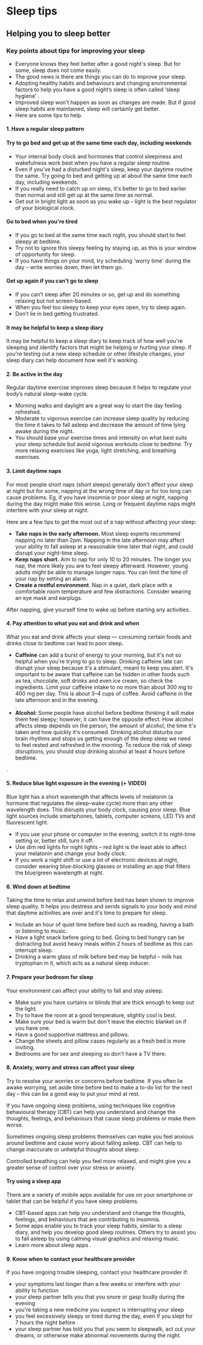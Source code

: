 # Sleep tips

## Helping you to sleep better

### Key points about tips for improving your sleep

- Everyone knows they feel better after a good night's sleep. But for some, sleep does not come easily.
- The good news is there are things you can do to improve your sleep.
- Adopting healthy habits and behaviours and changing environmental factors to help you have a good night’s sleep is often called 'sleep hygiene’ .
- Improved sleep won't happen as soon as changes are made. But if good sleep habits are maintained, sleep will certainly get better.
- Here are some tips to help.

#### 1\. Have a regular sleep pattern

#### Try to go bed and get up at the same time each day, including weekends

- Your internal body clock and hormones that control sleepiness and wakefulness work best when you have a regular sleep routine.
- Even if you've had a disturbed night's sleep, keep your daytime routine the same. Try going to bed and getting up at about the same time each day, including weekends.
- If you really need to catch up on sleep, it's better to go to bed earlier than normal and still get up at the same time as normal.
- Get out in bright light as soon as you wake up – light is the best regulator of your biological clock.

#### Go to bed when you're tired

- If you go to bed at the same time each night, you should start to feel sleepy at bedtime.
- Try not to ignore this sleepy feeling by staying up, as this is your window of opportunity for sleep.
- If you have things on your mind, try scheduling 'worry time' during the day – write worries down, then let them go.

#### Get up again if you can't go to sleep

- If you can’t sleep after 20 minutes or so, get up and do something relaxing but not screen-based.
- When you feel too sleepy to keep your eyes open, try to sleep again.
- Don’t lie in bed getting frustrated.

#### It may be helpful to keep a sleep diary

It may be helpful to keep a sleep diary to keep track of how well you're sleeping and identify factors that might be helping or hurting your sleep. If you're testing out a new sleep schedule or other lifestyle changes, your sleep diary can help document how well it's working.

#### 2\. Be active in the day

Regular daytime exercise improves sleep because it helps to regulate your body’s natural sleep-wake cycle.

- Morning walks and daylight are a great way to start the day feeling refreshed.
- Moderate to vigorous exercise can increase sleep quality by reducing the time it takes to fall asleep and decrease the amount of time lying awake during the night.
- You should base your exercise times and intensity on what best suits your sleep schedule but avoid vigorous workouts close to bedtime. Try more relaxing exercises like yoga, light stretching, and breathing exercises.

#### 3\. Limit daytime naps

For most people short naps (short sleeps) generally don't affect your sleep at night but for some, napping at the wrong time of day or for too long can cause problems. Eg, if you have insomnia or poor sleep at night, napping during the day might make this worse. Long or frequent daytime naps might interfere with your sleep at night.

Here are a few tips to get the most out of a nap without affecting your sleep:

- **Take naps in the early afternoon.** Most sleep experts recommend napping no later than 2pm. Napping in the late afternoon may affect your ability to fall asleep at a reasonable time later that night, and could disrupt your night-time sleep.
- **Keep naps short.** Aim to nap for only 10 to 20 minutes. The longer you nap, the more likely you are to feel sleepy afterward. However, young adults might be able to manage longer naps. You can limit the time of your nap by setting an alarm.
- **Create a restful environment**. Nap in a quiet, dark place with a comfortable room temperature and few distractions. Consider wearing an eye mask and earplugs.

After napping, give yourself time to wake up before starting any activities.

#### 4\. Pay attention to what you eat and drink and when

What you eat and drink affects your sleep — consuming certain foods and drinks close to bedtime can lead to poor sleep.

- **Caffeine** can add a burst of energy to your morning, but it's not so helpful when you're trying to go to sleep. Drinking caffeine late can disrupt your sleep because it's a stimulant, meant to keep you alert. It's important to be aware that caffeine can be hidden in other foods such as tea, chocolate, soft drinks and even ice cream, so check the ingredients. Limit your caffeine intake to no more than about 300 mg to 400 mg per day. This is about 3–4 cups of coffee. Avoid caffeine in the late afternoon and in the evening.  
  .
- **Alcohol:** Some people have alcohol before bedtime thinking it will make them feel sleepy; however, it can have the opposite effect. How alcohol affects sleep depends on the person, the amount of alcohol, the time it's taken and how quickly it's consumed. Drinking alcohol disturbs our brain rhythms and stops us getting enough of the deep sleep we need to feel rested and refreshed in the morning. To reduce the risk of sleep disruptions, you should stop drinking alcohol at least 4 hours before bedtime.

.

#### 5\. Reduce blue light exposure in the evening (+ VIDEO)

Blue light has a short wavelength that affects levels of melatonin (a hormone that regulates the sleep–wake cycle) more than any other wavelength does. This disrupts your body clock, causing poor sleep. Blue light sources include smartphones, tablets, computer screens, LED TVs and fluorescent light.

- If you use your phone or computer in the evening, switch it to night-time setting or, better still, turn it off.
- Use dim red lights for night lights – red light is the least able to affect your melatonin and change your body clock.
- If you work a night shift or use a lot of electronic devices at night, consider wearing blue-blocking glasses or installing an app that filters the blue/green wavelength at night.

#### 6\. Wind down at bedtime

Taking the time to relax and unwind before bed has been shown to improve sleep quality. It helps you destress and sends signals to your body and mind that daytime activities are over and it's time to prepare for sleep.

- Include an hour of quiet time before bed such as reading, having a bath or listening to music.
- Have a light snack before going to bed. Going to bed hungry can be distracting but avoid heavy meals within 2 hours of bedtime as this can interrupt sleep.
- Drinking a warm glass of milk before bed may be helpful – milk has tryptophan in it, which acts as a natural sleep inducer.

#### 7\. Prepare your bedroom for sleep

Your environment can affect your ability to fall and stay asleep.

- Make sure you have curtains or blinds that are thick enough to keep out the light.
- Try to have the room at a good temperature, slightly cool is best.
- Make sure your bed is warm but don't leave the electric blanket on if you have one.
- Have a good supportive mattress and pillows.
- Change the sheets and pillow cases regularly as a fresh bed is more inviting.
- Bedrooms are for sex and sleeping so don't have a TV there.

#### 8\. Anxiety, worry and stress can affect your sleep

Try to resolve your worries or concerns before bedtime. If you often lie awake worrying, set aside time before bed to make a to-do list for the next day – this can be a good way to put your mind at rest.

If you have ongoing sleep problems, using techniques like cognitive behavioural therapy (CBT)
can help you understand and change the thoughts, feelings, and behaviours that cause sleep problems or make them worse.

Sometimes ongoing sleep problems themselves can make you feel anxious around bedtime and cause worry about falling asleep. CBT can help to change inaccurate or unhelpful thoughts about sleep.

Controlled breathing can help you feel more relaxed, and might give you a greater sense of control over your stress or anxiety.

#### Try using a sleep app

There are a variety of mobile apps available for use on your smartphone or tablet that can be helpful if you have sleep problems.

- CBT-based apps can help you understand and change the thoughts, feelings, and behaviours that are contributing to insomnia.
- Some apps enable you to track your sleep habits, similar to a sleep diary, and help you develop good sleep routines. Others try to assist you to fall asleep by using calming visual graphics and relaxing music.
- Learn more about sleep apps
  .

#### 9\. Know when to contact your healthcare provider

If you have ongoing trouble sleeping, contact your healthcare provider if:

- your symptoms last longer than a few weeks or interfere with your ability to function
- your sleep partner tells you that you snore or gasp loudly during the evening
- you're taking a new medicine you suspect is interrupting your sleep
- you feel excessively sleepy or tired during the day, even if you slept for 7 hours the night before
- your sleep partner has told you that you seem to sleepwalk, act out your dreams, or otherwise make abnormal movements during the night.
